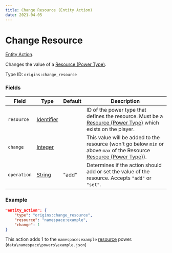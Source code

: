 ```yaml
---
title: Change Resource (Entity Action)
date: 2021-04-05
---
```

# Change Resource

[Entity Action](../entity_actions.md).

Changes the value of a [Resource (Power Type)](../power_types/resource.md).

Type ID: `origins:change_resource`

### Fields

Field  | Type | Default | Description
-------|------|---------|-------------
`resource` | [Identifier](../data_types/identifier.md) |  | ID of the power type that defines the resource. Must be a [Resource (Power Type)](../power_types/resource.md) which exists on the player.
`change` | [Integer](../data_types/integer.md) |  | This value will be added to the resource (won't go below `min` or above `max` of the Resource [Resource (Power Type)](../power_types/resource.md)).
`operation` | [String](../data_types/string.md) | "add" | Determines if the action should add or set the value of the resource. Accepts `"add"` or `"set"`.

### Example
```json
"entity_action": {
    "type": "origins:change_resource",
    "resource": "namespace:example",
    "change": 1
}
```
This action adds 1 to the `namespace:example` [resource](../power_types/resource.md) power. (`data\namespace\powers\example.json`)